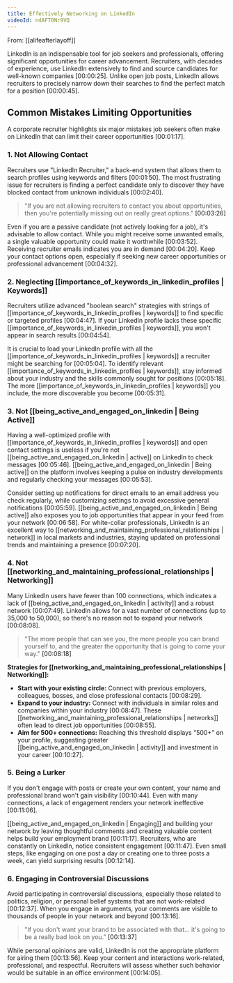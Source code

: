 ```yaml
---
title: Effectively Networking on LinkedIn
videoId: ndAFT0Nr9VQ
---
```


From: [[alifeafterlayoff]] <br/> 

LinkedIn is an indispensable tool for job seekers and professionals, offering significant opportunities for career advancement. Recruiters, with decades of experience, use LinkedIn extensively to find and source candidates for well-known companies <a class="yt-timestamp" data-t="00:00:25">[00:00:25]</a>. Unlike open job posts, LinkedIn allows recruiters to precisely narrow down their searches to find the perfect match for a position <a class="yt-timestamp" data-t="00:00:45">[00:00:45]</a>.

## Common Mistakes Limiting Opportunities

A corporate recruiter highlights six major mistakes job seekers often make on LinkedIn that can limit their career opportunities <a class="yt-timestamp" data-t="00:01:17">[00:01:17]</a>.

### 1. Not Allowing Contact

Recruiters use "LinkedIn Recruiter," a back-end system that allows them to search profiles using keywords and filters <a class="yt-timestamp" data-t="00:01:50">[00:01:50]</a>. The most frustrating issue for recruiters is finding a perfect candidate only to discover they have blocked contact from unknown individuals <a class="yt-timestamp" data-t="00:02:40">[00:02:40]</a>.

> "If you are not allowing recruiters to contact you about opportunities, then you're potentially missing out on really great options." <a class="yt-timestamp" data-t="00:03:26">[00:03:26]</a>

Even if you are a passive candidate (not actively looking for a job), it's advisable to allow contact. While you might receive some unwanted emails, a single valuable opportunity could make it worthwhile <a class="yt-timestamp" data-t="00:03:52">[00:03:52]</a>. Receiving recruiter emails indicates you are in demand <a class="yt-timestamp" data-t="00:04:20">[00:04:20]</a>. Keep your contact options open, especially if seeking new career opportunities or professional advancement <a class="yt-timestamp" data-t="00:04:32">[00:04:32]</a>.

### 2. Neglecting [[importance_of_keywords_in_linkedin_profiles | Keywords]]

Recruiters utilize advanced "boolean search" strategies with strings of [[importance_of_keywords_in_linkedin_profiles | keywords]] to find specific or targeted profiles <a class="yt-timestamp" data-t="00:04:47">[00:04:47]</a>. If your LinkedIn profile lacks these specific [[importance_of_keywords_in_linkedin_profiles | keywords]], you won't appear in search results <a class="yt-timestamp" data-t="00:04:54">[00:04:54]</a>.

It is crucial to load your LinkedIn profile with all the [[importance_of_keywords_in_linkedin_profiles | keywords]] a recruiter might be searching for <a class="yt-timestamp" data-t="00:05:04">[00:05:04]</a>. To identify relevant [[importance_of_keywords_in_linkedin_profiles | keywords]], stay informed about your industry and the skills commonly sought for positions <a class="yt-timestamp" data-t="00:05:18">[00:05:18]</a>. The more [[importance_of_keywords_in_linkedin_profiles | keywords]] you include, the more discoverable you become <a class="yt-timestamp" data-t="00:05:31">[00:05:31]</a>.

### 3. Not [[being_active_and_engaged_on_linkedin | Being Active]]

Having a well-optimized profile with [[importance_of_keywords_in_linkedin_profiles | keywords]] and open contact settings is useless if you're not [[being_active_and_engaged_on_linkedin | active]] on LinkedIn to check messages <a class="yt-timestamp" data-t="00:05:46">[00:05:46]</a>. [[being_active_and_engaged_on_linkedin | Being active]] on the platform involves keeping a pulse on industry developments and regularly checking your messages <a class="yt-timestamp" data-t="00:05:53">[00:05:53]</a>.

Consider setting up notifications for direct emails to an email address you check regularly, while customizing settings to avoid excessive general notifications <a class="yt-timestamp" data-t="00:05:59">[00:05:59]</a>. [[being_active_and_engaged_on_linkedin | Being active]] also exposes you to job opportunities that appear in your feed from your network <a class="yt-timestamp" data-t="00:06:58">[00:06:58]</a>. For white-collar professionals, LinkedIn is an excellent way to [[networking_and_maintaining_professional_relationships | network]] in local markets and industries, staying updated on professional trends and maintaining a presence <a class="yt-timestamp" data-t="00:07:20">[00:07:20]</a>.

### 4. Not [[networking_and_maintaining_professional_relationships | Networking]]

Many LinkedIn users have fewer than 100 connections, which indicates a lack of [[being_active_and_engaged_on_linkedin | activity]] and a robust network <a class="yt-timestamp" data-t="00:07:49">[00:07:49]</a>. LinkedIn allows for a vast number of connections (up to 35,000 to 50,000), so there's no reason not to expand your network <a class="yt-timestamp" data-t="00:08:08">[00:08:08]</a>.

> "The more people that can see you, the more people you can brand yourself to, and the greater the opportunity that is going to come your way." <a class="yt-timestamp" data-t="00:08:18">[00:08:18]</a>

**Strategies for [[networking_and_maintaining_professional_relationships | Networking]]:**
*   **Start with your existing circle:** Connect with previous employers, colleagues, bosses, and close professional contacts <a class="yt-timestamp" data-t="00:08:29">[00:08:29]</a>.
*   **Expand to your industry:** Connect with individuals in similar roles and companies within your industry <a class="yt-timestamp" data-t="00:08:47">[00:08:47]</a>. These [[networking_and_maintaining_professional_relationships | networks]] often lead to direct job opportunities <a class="yt-timestamp" data-t="00:08:55">[00:08:55]</a>.
*   **Aim for 500+ connections:** Reaching this threshold displays "500+" on your profile, suggesting greater [[being_active_and_engaged_on_linkedin | activity]] and investment in your career <a class="yt-timestamp" data-t="00:10:27">[00:10:27]</a>.

### 5. Being a Lurker

If you don't engage with posts or create your own content, your name and professional brand won't gain visibility <a class="yt-timestamp" data-t="00:10:44">[00:10:44]</a>. Even with many connections, a lack of engagement renders your network ineffective <a class="yt-timestamp" data-t="00:11:06">[00:11:06]</a>.

[[being_active_and_engaged_on_linkedin | Engaging]] and building your network by leaving thoughtful comments and creating valuable content helps build your employment brand <a class="yt-timestamp" data-t="00:11:17">[00:11:17]</a>. Recruiters, who are constantly on LinkedIn, notice consistent engagement <a class="yt-timestamp" data-t="00:11:47">[00:11:47]</a>. Even small steps, like engaging on one post a day or creating one to three posts a week, can yield surprising results <a class="yt-timestamp" data-t="00:12:14">[00:12:14]</a>.

### 6. Engaging in Controversial Discussions

Avoid participating in controversial discussions, especially those related to politics, religion, or personal belief systems that are not work-related <a class="yt-timestamp" data-t="00:12:37">[00:12:37]</a>. When you engage in arguments, your comments are visible to thousands of people in your network and beyond <a class="yt-timestamp" data-t="00:13:16">[00:13:16]</a>.

> "If you don't want your brand to be associated with that... it's going to be a really bad look on you." <a class="yt-timestamp" data-t="00:13:37">[00:13:37]</a>

While personal opinions are valid, LinkedIn is not the appropriate platform for airing them <a class="yt-timestamp" data-t="00:13:56">[00:13:56]</a>. Keep your content and interactions work-related, professional, and respectful. Recruiters will assess whether such behavior would be suitable in an office environment <a class="yt-timestamp" data-t="00:14:05">[00:14:05]</a>.